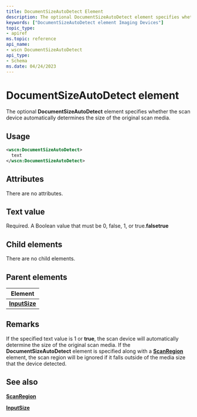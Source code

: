 ```yaml
---
title: DocumentSizeAutoDetect Element
description: The optional DocumentSizeAutoDetect element specifies whether the scan device automatically determines the size of the original scan media.
keywords: ["DocumentSizeAutoDetect element Imaging Devices"]
topic_type:
- apiref
ms.topic: reference
api_name:
- wscn DocumentSizeAutoDetect
api_type:
- Schema
ms.date: 04/24/2023
---
```


# DocumentSizeAutoDetect element

The optional **DocumentSizeAutoDetect** element specifies whether the scan device automatically determines the size of the original scan media.

## Usage

```xml
<wscn:DocumentSizeAutoDetect>
  text
</wscn:DocumentSizeAutoDetect>
```

## Attributes

There are no attributes.

## Text value

Required. A Boolean value that must be 0, false, 1, or true.**falsetrue**

## Child elements

There are no child elements.

## Parent elements

| Element |
|--|
| [**InputSize**](inputsize.md) |

## Remarks

If the specified text value is 1 or **true**, the scan device will automatically determine the size of the original scan media. If the **DocumentSizeAutoDetect** element is specified along with a [**ScanRegion**](scanregion.md) element, the scan region will be ignored if it falls outside of the media size that the device detected.

## See also

[**ScanRegion**](scanregion.md)

[**InputSize**](inputsize.md)
